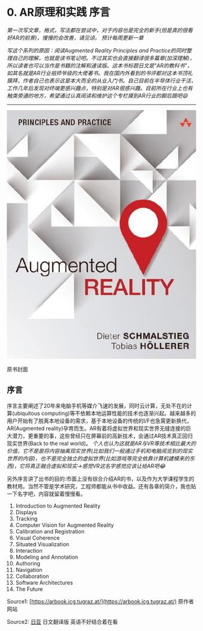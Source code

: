 # 0. AR原理和实践  序言

*第一次写文章，格式，写法都在尝试中，对于内容也是完全的新手(但是真的很看好AR的前景)，慢慢的会改善，请见谅。 预计每周更新一章*

*写这个系列的原因：阅读Augmented Reality Principles and Practice的同时整理自己的理解，也就是读书笔记吧。不过其实也会直接翻译很多篇章(加深理解)，所以读者也可以当作是书籍的注解和速读版。这本书标题日文是"AR的教科书"，如其名就是AR行业祖师爷级的大佬著书。我在国内外看到的书评都对这本书顶礼膜拜，作者自己也表示这是本大而全的从业入门书。自己目前在半导体行业干活，工作几年后发现对终端更感兴趣点，特别是对AR很感兴趣。目前所在行业上也有触类旁通的地方，希望通过认真阅读和维护这个专栏摸到AR行业的脚后跟吧😄*

---

![](https://raw.githubusercontent.com/spicyoil/markdown_rep/main/0_AR%E5%8E%9F%E7%90%86%E5%92%8C%E5%AE%9E%E8%B7%B5_%E5%BA%8F%E8%A8%80/Untitled.png)

原书封面  

## 序言

序言主要阐述了20年来电脑手机等媒介飞速的发展，同时云计算，无处不在的计算(ubiquitous computing)等不依赖本地运算性能的技术也逐渐兴起。越来越多的用户开始有了脱离本地设备的需求，基于本地设备的传统的I/F也急需更新换代，AR(Augmented reality)孕育而生。AR有着将虚拟世界和现实世界无缝连接的巨大潜力，更重要的事，这些曾经只在屏幕前的高新技术，会通过AR技术真正回归现实世界(Back to the real world)。 *个人也认为这就是AR与VR等技术相比最大的价值，它不是是将内容抽离现实世界(比如我们一般通过手机和电脑阅览到的现实世界的内容)，也不是完全独立的虚拟世界(比如游戏等完全依靠计算机建模来的东西)，它将真正融合虚拟和现实→感觉VR这名字感觉应该让给AR吧😂*

另外序言讲了出书的目的:市面上没有综合介绍AR的书，以及作为大学课程学生的教材用。当然不管是学术研究，工程师都能从书中收益。还有各章的简介，我也贴一下名字吧，内容就留着慢慢看。

1. Introduction to Augmented Reality
2. Displays
3. Tracking
4. Computer Vision for Augmented Reality
5. Calibration and Registration 
6. Visual Coherence
7. Situated Visualization
8. Interaction
9. Modeling and Annotation
10. Authoring
11. Navigation
12. Collaboration
13. Software Architectures
14. The Future

Source1: [https://arbook.icg.tugraz.at/](https://arbook.icg.tugraz.at/) 原作者网站 

Source2: [日亚](https://www.amazon.co.jp/AR%E3%81%AE%E6%95%99%E7%A7%91%E6%9B%B8-Dieter-Schmalstieg/dp/4839965366/ref=pd_lpo_14_t_0/358-3651351-1172009?_encoding=UTF8&pd_rd_i=4839965366&pd_rd_r=4a8f48ff-eb9f-4a83-8fe6-43239a4556b9&pd_rd_w=08k4K&pd_rd_wg=PKnul&pf_rd_p=43793539-bb55-42ca-a906-e224e71aa7fd&pf_rd_r=CT192GKQN2A4F8JYTEEA&psc=1&refRID=CT192GKQN2A4F8JYTEEA) 日文翻译版 英语不好结合着在看